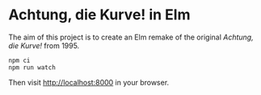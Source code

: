 # Achtung, die Kurve! in Elm

The aim of this project is to create an Elm remake of the original *Achtung, die Kurve!* from 1995.

```shell
npm ci
npm run watch
```

Then visit <http://localhost:8000> in your browser.
